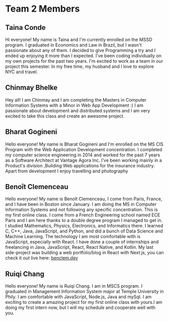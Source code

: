# Team 2 Members

## Taina Conde

Hi everyone! My name is Taina and I'm currently enrolled on the MSSD program. I graduated in Economics and Law in Brazil, but I wasn't passionate about any of them. I decided to give Programming a try and I ended up enjoying it more than I expected. I've been coding individually on my own projects for the past two years. I'm excited to work as a team in our project this semester. In my free time, my husband and I love to explore NYC and travel.

## Chinmay Bhelke

Hey all! I am Chinmay and I am completing the Masters in Computer Information Systems with a Minor in Web App Development :)
I am passionate about development and distributed systems and I am very excited to take this class and create an awesome project.

## Bharat Gogineni

Hello everyone! My name is Bharat Gogineni and I'm enrolled on the MS CIS Program with the Web Application Development concentration. I completed my computer science engineering in 2014 and worked for the past 7 years as a Software Architect at Vantage Agora Inc. I've been working mainly in a Product's division ,Building Web applications for the insurance industry. Apart from development I enjoy travelling and photography

## Benoît Clemenceau

Hello everyone! My name is Benoît Clemenceau, I come from Paris, France, and I have been in Boston since January. I am doing the MS in Computer Information Systems and not following any specific concentration. This is my first online class. I come from a French Engineering school named ECE Paris and I am here thanks to a double degree program I managed to get in. I studied Mathematics, Physics, Electronics, and Informatics there. I learned C, C++, Java, JavaScript, and Python, and did a bunch of Data Science and Machine Learning. The technology I am most comfortable with is JavaScript, especially with React. I have done a couple of internships and freelancing in Java, JavaScript, React, React Native, and Kotlin. My last side-project was building a web portfolio/blog in React with Next.js, you can check it out live here: [benclem.dev](https://benclem.dev/)

## Ruiqi Chang

Hello everyone! My name is Ruiqi Chang. I am in MSCS program. I graduated in Management Information System major at Temple University in Phily. I am comfortable with JavaScript, Node.js, Java and mySql. I am exciting to create a amazing project for my first online class with yours.I am doing my first intern now, but I will my schedule and cooperate well with you.

